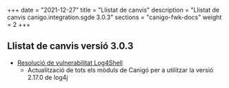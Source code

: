+++
date        = "2021-12-27"
title       = "Llistat de canvis"
description = "Llistat de canvis canigo.integration.sgde 3.0.3"
sections    = "canigo-fwk-docs"
weight		= 2
+++

## Llistat de canvis versió 3.0.3

- [Resolució de vulnerabilitat Log4Shell](/noticies/2021-12-27-CAN-actualitzacio-canigo-3_4_9_3_6_3/)
   - Actualització de tots els mòduls de Canigó per a utilitzar la versió 2.17.0 de log4j
